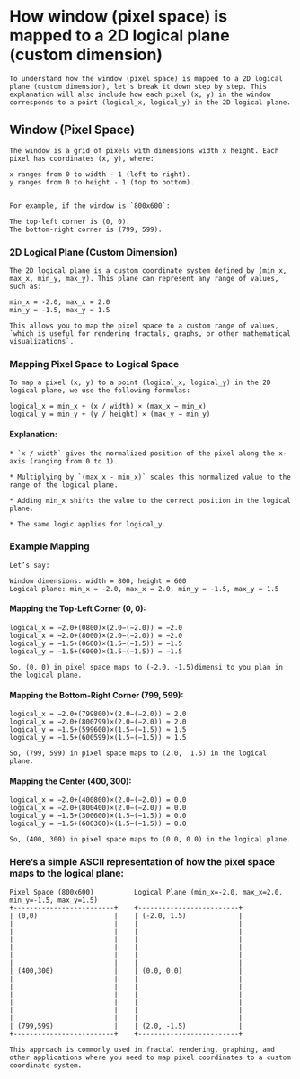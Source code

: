 # How window (pixel space) is mapped to a 2D logical plane (custom dimension)

`To understand how the window (pixel space) is mapped to a 2D logical plane (custom dimension), let’s break it down step by step. This explanation will also include how each pixel (x, y) in the window corresponds to a point (logical_x, logical_y) in the 2D logical plane.`

## Window (Pixel Space)

    The window is a grid of pixels with dimensions width x height. Each pixel has coordinates (x, y), where:

    x ranges from 0 to width - 1 (left to right).
    y ranges from 0 to height - 1 (top to bottom).


    For example, if the window is `800x600`:

    The top-left corner is (0, 0).
    The bottom-right corner is (799, 599).

### 2D Logical Plane (Custom Dimension)

    The 2D logical plane is a custom coordinate system defined by (min_x, max_x, min_y, max_y). This plane can represent any range of values, such as:

    min_x = -2.0, max_x = 2.0
    min_y = -1.5, max_y = 1.5
    
    This allows you to map the pixel space to a custom range of values, `which is useful for rendering fractals, graphs, or other mathematical visualizations`.

### Mapping Pixel Space to Logical Space

    To map a pixel (x, y) to a point (logical_x, logical_y) in the 2D logical plane, we use the following formulas:

    logical_x = min_x + (x / width) × (max_x − min_x)
    logical_y = min_y + (y / height) × (max_y − min_y)

#### Explanation:

    * `x / width` gives the normalized position of the pixel along the x-axis (ranging from 0 to 1).

    * Multiplying by `(max_x - min_x)` scales this normalized value to the range of the logical plane.

    * Adding min_x shifts the value to the correct position in the logical plane.

    * The same logic applies for logical_y.

### Example Mapping
    Let’s say:

    Window dimensions: width = 800, height = 600
    Logical plane: min_x = -2.0, max_x = 2.0, min_y = -1.5, max_y = 1.5

 #### Mapping the Top-Left Corner (0, 0):
    logical_x = −2.0+(0800)×(2.0−(−2.0)) = −2.0
    logical_x = −2.0+(8000​)×(2.0−(−2.0)) = −2.0
    logical_y = −1.5+(0600)×(1.5−(−1.5)) = −1.5
    logical_y = −1.5+(6000​)×(1.5−(−1.5)) = −1.5

    So, (0, 0) in pixel space maps to (-2.0, -1.5)dimensi to you plan in the logical plane.

 #### Mapping the Bottom-Right Corner (799, 599):
    logical_x = −2.0+(799800)×(2.0−(−2.0)) ≈ 2.0
    logical_x = −2.0+(800799​)×(2.0−(−2.0)) ≈ 2.0
    logical_y = −1.5+(599600)×(1.5−(−1.5)) ≈ 1.5
    logical_y = −1.5+(600599​)×(1.5−(−1.5)) ≈ 1.5

    So, (799, 599) in pixel space maps to (2.0,  1.5) in the logical plane.

 #### Mapping the Center (400, 300):
    logical_x = −2.0+(400800)×(2.0−(−2.0)) = 0.0
    logical_x = −2.0+(800400​)×(2.0−(−2.0)) = 0.0
    logical_y = −1.5+(300600)×(1.5−(−1.5)) = 0.0
    logical_y = −1.5+(600300​)×(1.5−(−1.5)) = 0.0

    So, (400, 300) in pixel space maps to (0.0, 0.0) in the logical plane.

 ### Here’s a simple ASCII representation of how the pixel space maps to the logical plane:
``` plainText
Pixel Space (800x600)          Logical Plane (min_x=-2.0, max_x=2.0, min_y=-1.5, max_y=1.5)
+-------------------------+    +-------------------------+
| (0,0)                   |    | (-2.0, 1.5)             |
|                         |    |                         |
|                         |    |                         |
|                         |    |                         |
|                         |    |                         |
|                         |    |                         |
|                         |    |                         |
| (400,300)               |    | (0.0, 0.0)              |
|                         |    |                         |
|                         |    |                         |
|                         |    |                         |
|                         |    |                         |
|                         |    |                         |
|                         |    |                         |
| (799,599)               |    | (2.0, -1.5)             |
+-------------------------+    +-------------------------+
```

`This approach is commonly used in fractal rendering, graphing, and other applications where you need to map pixel coordinates to a custom coordinate system.`